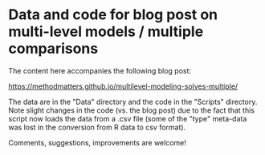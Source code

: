 # Data and code for blog post on multi-level models / multiple comparisons

The content here accompanies the following blog post:

https://methodmatters.github.io/multilevel-modeling-solves-multiple/

The data are in the "Data" directory and the code in the "Scripts" directory. Note slight changes in the code (vs. the blog post) due to the fact that this script now loads the data from a .csv file (some of the "type" meta-data was lost in the conversion from R data to csv format).

Comments, suggestions, improvements are welcome!

